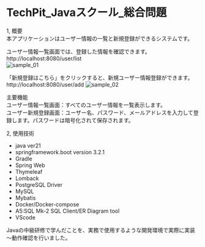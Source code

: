 # TechPit_Javaスクール_総合問題
1, 概要  
本アプリケーションはユーザー情報の一覧と新規登録ができるシステムです。  
  
ユーザー情報一覧画面では、登録した情報を確認できます。  
http://localhost:8080/user/list  
![sample_01](https://github.com/ujii-masaki/Java_School_Intermediate/assets/156159427/ccf1a2df-ec32-40d3-9b93-8abfcf90b83a)  

「新規登録はこちら」をクリックすると、新規ユーザー情報登録ができます。  
http://localhost:8080/user/add
![sample_02](https://github.com/ujii-masaki/Java_School_Intermediate/assets/156159427/89b84881-4669-4752-b544-5c06bde021af)  

主要機能  
ユーザー情報一覧画面：すべてのユーザー情報を一覧表示します。  
ユーザー新規登録画面：ユーザー名、パスワード、メールアドレスを入力して登録します。パスワードは暗号化されて保存されます。  
  
2, 使用技術  
- java ver21
- springframework.boot version 3.2.1
- Gradle
- Spring Web
- Thymeleaf
- Lomback
- PostgreSQL Driver	
- MySQL
- Mybatis
- Docker/Docker-compose
- A5:SQL Mk-2  SQL Client/ER Diagram tool
- VScode

  
Javaの中級研修で学んだことを、実務で使用するような開発環境で実際に実装～動作確認を行いました。
